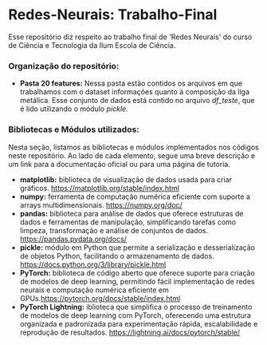 # Redes-Neurais: Trabalho-Final
Esse repositório diz respeito ao trabalho final de 'Redes Neurais' do curso de Ciência e Tecnologia da Ilum Escola de Ciência.

### Organização do repositório:
* __Pasta 20 features:__ Nessa pasta estão contidos os arquivos em que trabalhamos com o dataset informações quanto à composição da liga metálica. Esse conjunto de dados está contido no arquivo _df_teste_, que é lido utilizando o módulo _pickle_.
  
### Bibliotecas e Módulos utilizados:
Nesta seção, listamos as bibliotecas e módulos implementados nos códigos neste repositório. Ao lado de cada elemento, segue uma breve descrição e um link para a documentação oficial ou para uma página de tutoria.
* __matplotlib:__ biblioteca de visualização de dados usada para criar gráficos. https://matplotlib.org/stable/index.html
* __numpy:__ ferramenta de computação numérica eficiente com suporte a arrays multidimensionais. https://numpy.org/doc/
* __pandas:__ biblioteca para análise de dados que oferece estruturas de dados e ferramentas de manipulação, simplificando tarefas como limpeza, transformação e análise de conjuntos de dados. https://pandas.pydata.org/docs/
* __pickle:__  módulo em Python que permite a serialização e desserialização de objetos Python, facilitando o armazenamento de dados. https://docs.python.org/3/library/pickle.html
* __PyTorch:__ biblioteca de código aberto que oferece suporte para criação de modelos de deep learning, permitindo fácil implementação de redes neurais e computação numérica eficiente em GPUs.https://pytorch.org/docs/stable/index.html
* __PyTorch Lightning:__ iblioteca que simplifica o processo de treinamento de modelos de deep learning com PyTorch, oferecendo uma estrutura organizada e padronizada para experimentação rápida, escalabilidade e reprodução de resultados. https://lightning.ai/docs/pytorch/stable/
